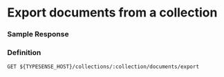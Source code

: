 # Export documents from a collection

<Tabs :tabs="['JavaScript','Php','Python','Ruby','Shell']">
  <template v-slot:JavaScript>

```js
client.collections('companies').documents().export()
```

  </template>

  <template v-slot:Php>

```php
$client->collections['companies']->documents->export()
```

  </template>
  <template v-slot:Python>

```py
client.collections['companies'].documents.export()
```

  </template>
  <template v-slot:Ruby>

```rb
client.collections['companies'].documents.export
```

  </template>
  <template v-slot:Shell>

```bash
curl -H "X-TYPESENSE-API-KEY: ${TYPESENSE_API_KEY}" -X GET
    "http://localhost:8108/collections/companies/documents/export"
```

  </template>
</Tabs>

### Sample Response

<Tabs :tabs="['JSONLines']">
  <template v-slot:JSONLines>

```jsonlines
{"id": "124", "company_name": "Stark Industries", "num_employees": 5215,\
"country": "US"}
{"id": "125", "company_name": "Future Technology", "num_employees": 1232,\
"country": "UK"}
{"id": "126", "company_name": "Random Corp.", "num_employees": 531,\
"country": "AU"}
```

  </template>
</Tabs>

### Definition
`GET ${TYPESENSE_HOST}/collections/:collection/documents/export`